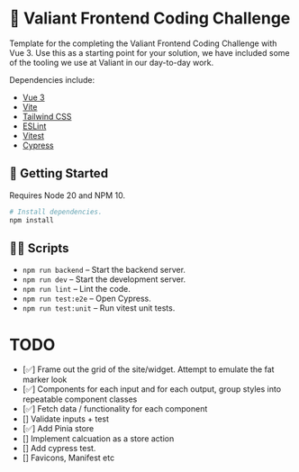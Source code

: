# 🦁 Valiant Frontend Coding Challenge

Template for the completing the Valiant Frontend Coding Challenge with Vue 3. Use this as a starting point for your solution, we have included some of the tooling we use at Valiant in our day-to-day work.

Dependencies include:
- [Vue 3](https://vuejs.org/guide/introduction)
- [Vite](https://vitejs.dev/)
- [Tailwind CSS](https://tailwindcss.com/)
- [ESLint](https://eslint.org/)
- [Vitest](https://vitest.dev/)
- [Cypress](https://www.cypress.io/)

## 🚀 Getting Started

Requires Node 20 and NPM 10.

```bash
# Install dependencies.
npm install
```

## 🏃‍♀️ Scripts
- `npm run backend` – Start the backend server.
- `npm run dev` – Start the development server.
- `npm run lint` – Lint the code.
- `npm run test:e2e` – Open Cypress.
- `npm run test:unit` – Run vitest unit tests.


# TODO

- [✅] Frame out the grid of the site/widget.  Attempt to emulate the fat marker look
- [✅] Components for each input and for each output, group styles into repeatable component classes
- [✅] Fetch data / functionality for each component
- [] Validate inputs + test
- [✅] Add Pinia store
- [] Implement calcuation as a store action
- [] Add cypress test.
- [] Favicons, Manifest etc